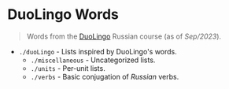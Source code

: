 # DuoLingo Words
> Words from the [DuoLingo](https://duolingo.com/) Russian course (as of *Sep/2023*).

- `./duoLingo` - Lists inspired by DuoLingo's words.
    - `./miscellaneous` - Uncategorized lists.
    - `./units` - Per-unit lists.
    - `./verbs` - Basic conjugation of _Russian_ verbs.